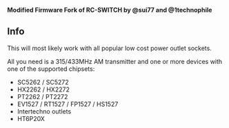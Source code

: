**Modified Firmware Fork of RC-SWITCH by @sui77 and @1technophile**

## Info

This will most likely work with all popular low cost power outlet sockets.

All you need is a 315/433MHz AM transmitter and one
or more devices with one of the supported chipsets:

 - SC5262 / SC5272
 - HX2262 / HX2272
 - PT2262 / PT2272
 - EV1527 / RT1527 / FP1527 / HS1527 
 - Intertechno outlets
 - HT6P20X


